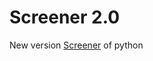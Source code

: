 Screener 2.0
===================

New version [Screener](https://github.com/keygenqt/screener) of python